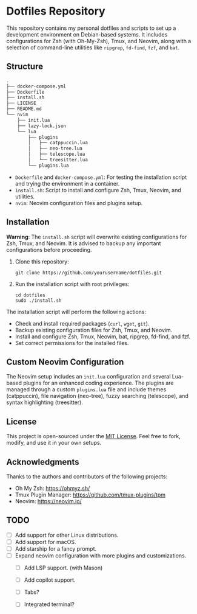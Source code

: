 # Dotfiles Repository

This repository contains my personal dotfiles and scripts to set up a development environment on Debian-based systems. It includes configurations for Zsh (with Oh-My-Zsh), Tmux, and Neovim, along with a selection of command-line utilities like `ripgrep`, `fd-find`, `fzf`, and `bat`.

## Structure

```bash
.
├── docker-compose.yml
├── Dockerfile
├── install.sh
├── LICENSE
├── README.md
└── nvim
    ├── init.lua
    ├── lazy-lock.json
    └── lua
        ├── plugins
        │   ├── catppuccin.lua
        │   ├── neo-tree.lua
        │   ├── telescope.lua
        │   └── treesitter.lua
        └── plugins.lua
```

- `Dockerfile` and `docker-compose.yml`: For testing the installation script and trying the environment in a container.
- `install.sh`: Script to install and configure Zsh, Tmux, Neovim, and utilities.
- `nvim`: Neovim configuration files and plugins setup.

## Installation

**Warning**: The `install.sh` script will overwrite existing configurations for Zsh, Tmux, and Neovim. It is advised to backup any important configurations before proceeding.

1. Clone this repository:
   ```
   git clone https://github.com/yourusername/dotfiles.git
   ```
2. Run the installation script with root privileges:
   ```
   cd dotfiles
   sudo ./install.sh
   ```

The installation script will perform the following actions:
- Check and install required packages (`curl`, `wget`, `git`).
- Backup existing configuration files for Zsh, Tmux, and Neovim.
- Install and configure Zsh, Tmux, Neovim, bat, ripgrep, fd-find, and fzf.
- Set correct permissions for the installed files.

## Custom Neovim Configuration

The Neovim setup includes an `init.lua` configuration and several Lua-based plugins for an enhanced coding experience. The plugins are managed through a custom `plugins.lua` file and include themes (catppuccin), file navigation (neo-tree), fuzzy searching (telescope), and syntax highlighting (treesitter).

## License

This project is open-sourced under the [MIT License](LICENSE). Feel free to fork, modify, and use it in your own setups.

## Acknowledgments

Thanks to the authors and contributors of the following projects:

- Oh My Zsh: https://ohmyz.sh/
- Tmux Plugin Manager: https://github.com/tmux-plugins/tpm
- Neovim: https://neovim.io/

## TODO

- [ ] Add support for other Linux distributions.
- [ ] Add support for macOS.
- [ ] Add starship for a fancy prompt.
- [ ] Expand neovim configuration with more plugins and customizations.
    - [ ] Add LSP support. (with Mason)
    - [ ] Add copilot support.
    - [ ] Tabs?
    - [ ] Integrated terminal?


